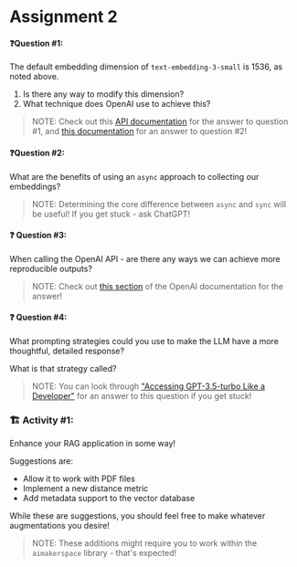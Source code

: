 # Assignment 2

#### ❓Question #1:

The default embedding dimension of `text-embedding-3-small` is 1536, as noted above. 

1. Is there any way to modify this dimension?
2. What technique does OpenAI use to achieve this?

> NOTE: Check out this [API documentation](https://platform.openai.com/docs/api-reference/embeddings/create) for the answer to question #1, and [this documentation](https://platform.openai.com/docs/guides/embeddings/use-cases) for an answer to question #2!
>
#### ❓Question #2:

What are the benefits of using an `async` approach to collecting our embeddings?

> NOTE: Determining the core difference between `async` and `sync` will be useful! If you get stuck - ask ChatGPT!
#### ❓ Question #3:

When calling the OpenAI API - are there any ways we can achieve more reproducible outputs?

> NOTE: Check out [this section](https://platform.openai.com/docs/guides/text-generation/) of the OpenAI documentation for the answer!
#### ❓ Question #4:

What prompting strategies could you use to make the LLM have a more thoughtful, detailed response?

What is that strategy called?

> NOTE: You can look through ["Accessing GPT-3.5-turbo Like a Developer"](https://colab.research.google.com/drive/1mOzbgf4a2SP5qQj33ZxTz2a01-5eXqk2?usp=sharing) for an answer to this question if you get stuck!
### 🏗️ Activity #1:

Enhance your RAG application in some way! 

Suggestions are: 

- Allow it to work with PDF files
- Implement a new distance metric
- Add metadata support to the vector database

While these are suggestions, you should feel free to make whatever augmentations you desire! 

> NOTE: These additions might require you to work within the `aimakerspace` library - that's expected! 
